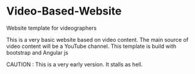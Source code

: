 # Video-Based-Website
Website template for videographers

This is a very basic website based on video content. The main source of video content will be a YouTube channel.
This template is build with bootstrap and Angular js

CAUTION : This is a very early version. It stalls as hell. 
